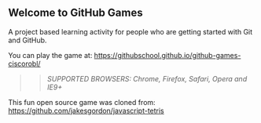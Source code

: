 ## Welcome to GitHub Games

A project based learning activity for people who are getting started with Git and GitHub.

You can play the game at: https://githubschool.github.io/github-games-ciscorobl/

>> _*SUPPORTED BROWSERS*: Chrome, Firefox, Safari, Opera and IE9+_

This fun open source game was cloned from: https://github.com/jakesgordon/javascript-tetris
